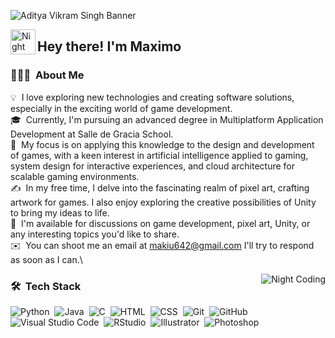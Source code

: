 ![Aditya Vikram Singh Banner](https://static-cdn.jtvnw.net/jtv_user_pictures/23125350-8ef5-414b-a947-5a689f9f53f5-profile_banner-480.png)

<img alt="Night Coding" src="./assets/Hand%20Wave.gif" width='40' align="left"/><h2>Hey there! I'm Maximo</h2>


### 👨🏻‍💻 &nbsp;About Me

💡 &nbsp;I love exploring new technologies and creating software solutions, especially in the exciting world of game development.\
🎓 &nbsp;Currently, I'm pursuing an advanced degree in Multiplatform Application Development at Salle de Gracia School.\
🌱 &nbsp;My focus is on applying this knowledge to the design and development of games, with a keen interest in artificial intelligence applied to gaming, system design for interactive experiences, and cloud architecture for scalable gaming environments.\
✍️ &nbsp;In my free time, I delve into the fascinating realm of pixel art, crafting artwork for games. I also enjoy exploring the creative possibilities of Unity to bring my ideas to life.\
💬 &nbsp;I'm available for discussions on game development, pixel art, Unity, or any interesting topics you'd like to share.\
✉️ &nbsp;You can shoot me an email at makiu642@gmail.com I'll try to respond as soon as I can.\

<img alt="Night Coding" src="https://media3.giphy.com/media/aE9bmI2lm5ZhGTjB5H/giphy.gif" align="right"/>

### 🛠 &nbsp;Tech Stack

![Python](https://img.shields.io/badge/-Python-05122A?style=flat&logo=python)&nbsp;
![Java](https://img.shields.io/badge/-Java-05122A?style=flat&logo=Java&logoColor=FFA518)&nbsp;
![C](https://img.shields.io/badge/-C-05122A?style=flat&logo=C&logoColor=A8B9CC)&nbsp;
![HTML](https://img.shields.io/badge/-HTML-05122A?style=flat&logo=HTML5)&nbsp;
![CSS](https://img.shields.io/badge/-CSS-05122A?style=flat&logo=CSS3&logoColor=1572B6)&nbsp;
![Git](https://img.shields.io/badge/-Git-05122A?style=flat&logo=git)&nbsp;
![GitHub](https://img.shields.io/badge/-GitHub-05122A?style=flat&logo=github)&nbsp;
![Visual Studio Code](https://img.shields.io/badge/-Visual%20Studio%20Code-05122A?style=flat&logo=visual-studio-code&logoColor=007ACC)&nbsp;
![RStudio](https://img.shields.io/badge/-RStudio-05122A?style=flat&logo=rstudio)&nbsp;
![Illustrator](https://img.shields.io/badge/-Illustrator-05122A?style=flat&logo=adobe-illustrator)&nbsp;
![Photoshop](https://img.shields.io/badge/-Photoshop-05122A?style=flat&logo=adobe-photoshop)&nbsp;

